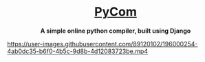 <h1 align="center"><a href="https://youtu.be/d89NcXh3Ed0">PyCom</a></h1>

<p align="center">
  <b>A simple online python compiler, built using Django</b>
</p>

https://user-images.githubusercontent.com/89120102/196000254-4ab0dc35-b6f0-4b5c-9d8b-4d12083723be.mp4






